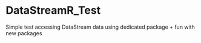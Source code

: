# DataStreamR_Test
Simple test accessing DataStream data using dedicated package + fun with new packages
